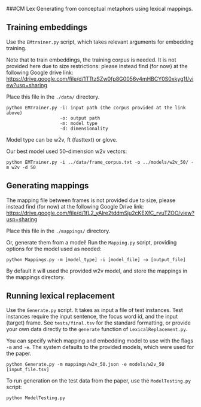 ###CM Lex
Generating from conceptual metaphors using lexical mappings.


## Training embeddings
   
Use the `EMtrainer.py` script, which takes relevant arguments for embedding training.

Note that to train embeddings, the training corpus is needed. It is not provided here due to size restrictions: please instead find (for now) at the following Google drive link:
https://drive.google.com/file/d/1TTtzSZw0fp8G0056v4mHBCY0S0xkyg1f/view?usp=sharing

Place this file in the `./data/` directory.

```
python EMTrainer.py -i: input path (the corpus provided at the link above)
                    -o: output path
                    -m: model type
                    -d: dimensionality
```

Model type can be w2v, ft (fasttext) or glove.

Our best model used 50-dimension w2v vectors:

```
python EMTrainer.py -i ../data/frame_corpus.txt -o ../models/w2v_50/ -m w2v -d 50
```

## Generating mappings
The mapping file between frames is not provided due to size, please instead find (for now) at the following Google Drive link:
https://drive.google.com/file/d/1fL2_yAlre2tddmSju2cKEXfC_rvuTZOO/view?usp=sharing

Place this file in the `./mappings/` directory.

Or, generate them from a model! Run the `Mapping.py` script, providing options for the model used as needed:

```
python Mappings.py -m [model_type] -i [model_file] -o [output_file]
```

By default it will used the provided w2v model, and store the mappings in the mappings directory.

## Running lexical replacement
Use the  `Generate.py` script. It takes as input a file of test instances.
Test instances require the input sentence, the focus word id, and the input (target) frame. See `tests/final.tsv` for the standard formatting, or provide your own data directly to the `generate` function of `LexicalReplacement.py`.

You can specify which mapping and embedding model to use with the flags `-m` and `-e`. The system defaults to the provided models, which were used for the paper.

```
python Generate.py -m mappings/w2v_50.json -e models/w2v_50 [input_file.tsv]
```

To run generation on the test data from the paper, use the `ModelTesting.py` script:

```
python ModelTesting.py
```
